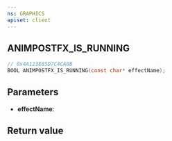 ```yaml
---
ns: GRAPHICS
apiset: client
---
```

## ANIMPOSTFX_IS_RUNNING

```c
// 0x4A123E85D7C4CA0B
BOOL ANIMPOSTFX_IS_RUNNING(const char* effectName);
```


## Parameters
* **effectName**:

## Return value